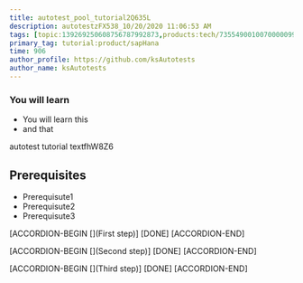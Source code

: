 ```yaml
---
title: autotest_pool_tutorial2Q635L
description: autotestzFX538_10/20/2020 11:06:53 AM
tags: [topic:139269250608756787992873,products:tech/73554900100700000996,tutorial:experience/advanced]
primary_tag: tutorial:product/sapHana
time: 906
author_profile: https://github.com/ksAutotests
author_name: ksAutotests
---
```

### You will learn
- You will learn this
- and that

autotest tutorial textfhW8Z6

## Prerequisites
- Prerequisute1
- Prerequisute2
- Prerequisute3

[ACCORDION-BEGIN [](First step)]
[DONE]
[ACCORDION-END]

[ACCORDION-BEGIN [](Second step)]
[DONE]
[ACCORDION-END]

[ACCORDION-BEGIN [](Third step)]
[DONE]
[ACCORDION-END]

